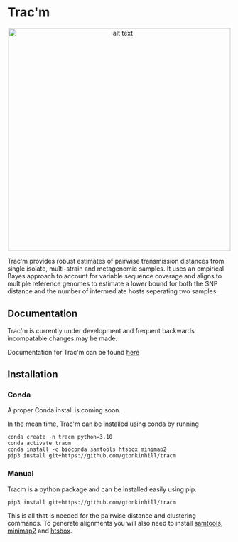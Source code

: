 # Trac'm

<p align="center">
<img src="https://github.com/gtonkinhill/tracm/blob/main/docs/_figures/tracm_logo.png" alt="alt text" width="500">
</p>

Trac'm provides robust estimates of pairwise transmission distances from single isolate, multi-strain and metagenomic samples. It uses an empirical Bayes approach to account for variable sequence coverage and aligns to multiple reference genomes to estimate a lower bound for both the SNP distance and the number of intermediate hosts seperating two samples.

## Documentation

Trac'm is currently under development and frequent backwards incompatable changes may be made.

Documentation for Trac'm can be found [here](https://gtonkinhill.github.io/tracm)

## Installation

### Conda

A proper Conda install is coming soon.

In the mean time, Trac'm can be installed using conda by running

```
conda create -n tracm python=3.10
conda activate tracm
conda install -c bioconda samtools htsbox minimap2
pip3 install git+https://github.com/gtonkinhill/tracm
```

### Manual

Tracm is a python package and can be installed easily using pip. 

```
pip3 install git+https://github.com/gtonkinhill/tracm
```

This is all that is needed for the pairwise distance and clustering commands. To generate alignments you will also need to install [samtools](http://www.htslib.org/), [minimap2](https://github.com/lh3/minimap2) and [htsbox](https://github.com/lh3/htsbox).
